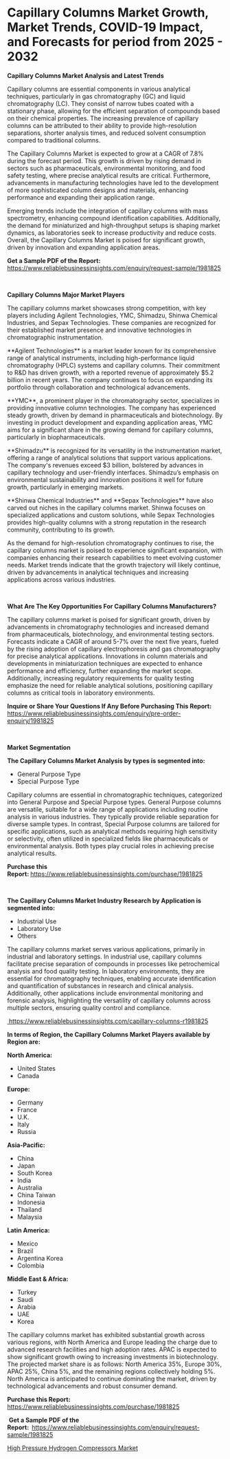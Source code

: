 <p><h1>Capillary Columns Market Growth, Market Trends, COVID-19 Impact, and Forecasts for period from 2025 - 2032</h1></p><p><strong>Capillary Columns Market Analysis and Latest Trends</strong></p>
<p><p>Capillary columns are essential components in various analytical techniques, particularly in gas chromatography (GC) and liquid chromatography (LC). They consist of narrow tubes coated with a stationary phase, allowing for the efficient separation of compounds based on their chemical properties. The increasing prevalence of capillary columns can be attributed to their ability to provide high-resolution separations, shorter analysis times, and reduced solvent consumption compared to traditional columns.</p><p>The Capillary Columns Market is expected to grow at a CAGR of 7.8% during the forecast period. This growth is driven by rising demand in sectors such as pharmaceuticals, environmental monitoring, and food safety testing, where precise analytical results are critical. Furthermore, advancements in manufacturing technologies have led to the development of more sophisticated column designs and materials, enhancing performance and expanding their application range.</p><p>Emerging trends include the integration of capillary columns with mass spectrometry, enhancing compound identification capabilities. Additionally, the demand for miniaturized and high-throughput setups is shaping market dynamics, as laboratories seek to increase productivity and reduce costs. Overall, the Capillary Columns Market is poised for significant growth, driven by innovation and expanding application areas.</p></p>
<p><strong>Get a Sample PDF of the Report:&nbsp;</strong> <a href="https://www.reliablebusinessinsights.com/enquiry/request-sample/1981825?utm_campaign=3298&utm_medium=2&utm_source=Github&utm_content=ia&utm_term=10042025&utm_id=capillary-columns">https://www.reliablebusinessinsights.com/enquiry/request-sample/1981825</a></p>
<p>&nbsp;</p>
<p><strong>Capillary Columns Major Market Players</strong></p>
<p><p>The capillary columns market showcases strong competition, with key players including Agilent Technologies, YMC, Shimadzu, Shinwa Chemical Industries, and Sepax Technologies. These companies are recognized for their established market presence and innovative technologies in chromatographic instrumentation.</p><p>**Agilent Technologies** is a market leader known for its comprehensive range of analytical instruments, including high-performance liquid chromatography (HPLC) systems and capillary columns. Their commitment to R&D has driven growth, with a reported revenue of approximately $5.2 billion in recent years. The company continues to focus on expanding its portfolio through collaboration and technological advancements.</p><p>**YMC**, a prominent player in the chromatography sector, specializes in providing innovative column technologies. The company has experienced steady growth, driven by demand in pharmaceuticals and biotechnology. By investing in product development and expanding application areas, YMC aims for a significant share in the growing demand for capillary columns, particularly in biopharmaceuticals.</p><p>**Shimadzu** is recognized for its versatility in the instrumentation market, offering a range of analytical solutions that support various applications. The company's revenues exceed $3 billion, bolstered by advances in capillary technology and user-friendly interfaces. Shimadzu’s emphasis on environmental sustainability and innovation positions it well for future growth, particularly in emerging markets.</p><p>**Shinwa Chemical Industries** and **Sepax Technologies** have also carved out niches in the capillary columns market. Shinwa focuses on specialized applications and custom solutions, while Sepax Technologies provides high-quality columns with a strong reputation in the research community, contributing to its growth.</p><p>As the demand for high-resolution chromatography continues to rise, the capillary columns market is poised to experience significant expansion, with companies enhancing their research capabilities to meet evolving customer needs. Market trends indicate that the growth trajectory will likely continue, driven by advancements in analytical techniques and increasing applications across various industries.</p></p>
<p>&nbsp;</p>
<p><strong>What Are The Key Opportunities For Capillary Columns Manufacturers?</strong></p>
<p><p>The capillary columns market is poised for significant growth, driven by advancements in chromatography technologies and increased demand from pharmaceuticals, biotechnology, and environmental testing sectors. Forecasts indicate a CAGR of around 5-7% over the next five years, fueled by the rising adoption of capillary electrophoresis and gas chromatography for precise analytical applications. Innovations in column materials and developments in miniaturization techniques are expected to enhance performance and efficiency, further expanding the market scope. Additionally, increasing regulatory requirements for quality testing emphasize the need for reliable analytical solutions, positioning capillary columns as critical tools in laboratory environments.</p></p>
<p><strong>Inquire or Share Your Questions If Any Before Purchasing This Report:</strong> <a href="https://www.reliablebusinessinsights.com/enquiry/pre-order-enquiry/1981825?utm_campaign=3298&utm_medium=2&utm_source=Github&utm_content=ia&utm_term=10042025&utm_id=capillary-columns">https://www.reliablebusinessinsights.com/enquiry/pre-order-enquiry/1981825</a></p>
<p>&nbsp;</p>
<p><strong>Market Segmentation</strong></p>
<p><strong>The Capillary Columns Market Analysis by types is segmented into:</strong></p>
<p><ul><li>General Purpose Type</li><li>Special Purpose Type</li></ul></p>
<p><p>Capillary columns are essential in chromatographic techniques, categorized into General Purpose and Special Purpose types. General Purpose columns are versatile, suitable for a wide range of applications including routine analysis in various industries. They typically provide reliable separation for diverse sample types. In contrast, Special Purpose columns are tailored for specific applications, such as analytical methods requiring high sensitivity or selectivity, often utilized in specialized fields like pharmaceuticals or environmental analysis. Both types play crucial roles in achieving precise analytical results.</p></p>
<p><strong>Purchase this Report:&nbsp;</strong><a href="https://www.reliablebusinessinsights.com/purchase/1981825?utm_campaign=3298&utm_medium=2&utm_source=Github&utm_content=ia&utm_term=10042025&utm_id=capillary-columns">https://www.reliablebusinessinsights.com/purchase/1981825</a></p>
<p>&nbsp;</p>
<p><strong>The Capillary Columns Market Industry Research by Application is segmented into:</strong></p>
<p><ul><li>Industrial Use</li><li>Laboratory Use</li><li>Others</li></ul></p>
<p><p>The capillary columns market serves various applications, primarily in industrial and laboratory settings. In industrial use, capillary columns facilitate precise separation of compounds in processes like petrochemical analysis and food quality testing. In laboratory environments, they are essential for chromatography techniques, enabling accurate identification and quantification of substances in research and clinical analysis. Additionally, other applications include environmental monitoring and forensic analysis, highlighting the versatility of capillary columns across multiple sectors, ensuring quality control and compliance.</p></p>
<p><a href="https://www.reliablebusinessinsights.com/capillary-columns-r1981825?utm_campaign=3298&utm_medium=2&utm_source=Github&utm_content=ia&utm_term=10042025&utm_id=capillary-columns">&nbsp;https://www.reliablebusinessinsights.com/capillary-columns-r1981825</a></p>
<p><strong>In terms of Region, the Capillary Columns Market Players available by Region are:</strong></p>
<p>
    <p> <strong> North America: </strong>
        <ul>
            <li>United States</li>
            <li>Canada</li>
        </ul>
        </p> 
    <p> <strong> Europe: </strong>
        <ul>
            <li>Germany</li>
            <li>France</li>
            <li>U.K.</li>
            <li>Italy</li>
            <li>Russia</li>
        </ul>
        </p> 
    <p> <strong> Asia-Pacific: </strong>
        <ul>
            <li>China</li>
            <li>Japan</li>
            <li>South Korea</li>
            <li>India</li>
            <li>Australia</li>
            <li>China Taiwan</li>
            <li>Indonesia</li>
            <li>Thailand</li>
            <li>Malaysia</li>
        </ul>
        </p> 
    <p> <strong> Latin America: </strong>
        <ul>
            <li>Mexico</li>
            <li>Brazil</li>
            <li>Argentina Korea</li>
            <li>Colombia</li>
        </ul>
        </p> 
    <p> <strong> Middle East & Africa: </strong>
        <ul>
            <li>Turkey</li>
            <li>Saudi</li>
            <li>Arabia</li>
            <li>UAE</li>
            <li>Korea</li>
        </ul>
    </p>
    </p>
<p><p>The capillary columns market has exhibited substantial growth across various regions, with North America and Europe leading the charge due to advanced research facilities and high adoption rates. APAC is expected to show significant growth owing to increasing investments in biotechnology. The projected market share is as follows: North America 35%, Europe 30%, APAC 25%, China 5%, and the remaining regions collectively holding 5%. North America is anticipated to continue dominating the market, driven by technological advancements and robust consumer demand.</p></p>
<p><strong>Purchase this Report: </strong><a href="https://www.reliablebusinessinsights.com/purchase/1981825?utm_campaign=3298&utm_medium=2&utm_source=Github&utm_content=ia&utm_term=10042025&utm_id=capillary-columns">https://www.reliablebusinessinsights.com/purchase/1981825</a></p>
<p>&nbsp;<strong>Get a Sample PDF of the Report:&nbsp;&nbsp;</strong><a href="https://www.reliablebusinessinsights.com/enquiry/request-sample/1981825?utm_campaign=3298&utm_medium=2&utm_source=Github&utm_content=ia&utm_term=10042025&utm_id=capillary-columns">https://www.reliablebusinessinsights.com/enquiry/request-sample/1981825</a></p>
<p><strong></strong></p>
<p><p><a href="https://github.com/ternainglin/Market-Research-Report-List-1/blob/main/high-pressure-hydrogen-compressors-market.md?utm_campaign=3298&utm_medium=2&utm_source=Github&utm_content=ia&utm_term=10042025&utm_id=capillary-columns">High Pressure Hydrogen Compressors Market</a></p></p>